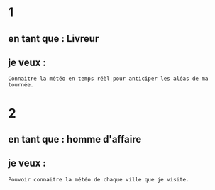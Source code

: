 # 1

## en tant que : Livreur

## je veux : 
    Connaitre la météo en temps réèl pour anticiper les aléas de ma tournée.


# 2

## en tant que : homme d'affaire

## je veux : 
    Pouvoir connaitre la météo de chaque ville que je visite.